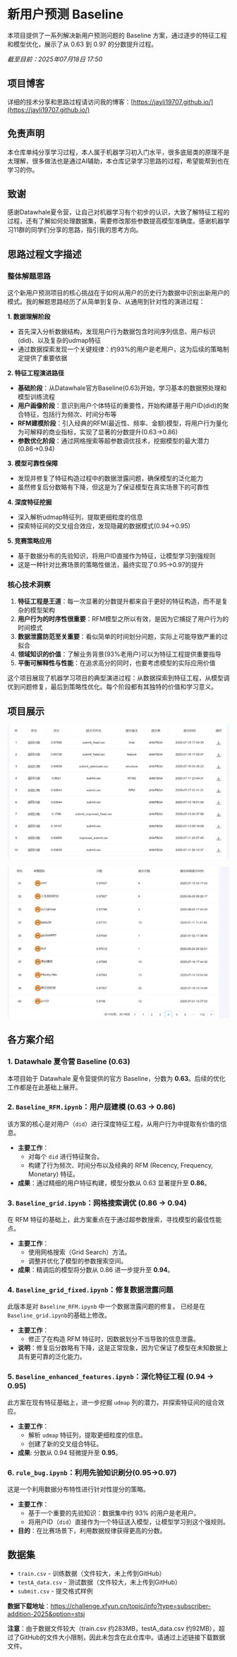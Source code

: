 # 新用户预测 Baseline

本项目提供了一系列解决新用户预测问题的 Baseline 方案，通过逐步的特征工程和模型优化，展示了从 0.63 到 0.97 的分数提升过程。

*截至目前：2025年07月18日 17:50*

## 项目博客

详细的技术分享和思路过程请访问我的博客：[https://jayli19707.github.io/](https://jayli19707.github.io/)

## 免责声明

本仓库单纯分享学习过程，本人属于机器学习初入门水平，很多底层类的原理不是太理解，很多做法也是通过AI辅助，本仓库记录学习思路的过程，希望能帮到也在学习的你。

## 致谢

感谢Datawhale夏令营，让自己对机器学习有个初步的认识，大致了解特征工程的过程，还有了解如何处理数据集，需要修改那些参数提高模型准确度。感谢机器学习11群的同学们分享的思路，指引我的思考方向。

## 思路过程文字描述

### 整体解题思路

这个新用户预测项目的核心挑战在于如何从用户的历史行为数据中识别出新用户的模式。我的解题思路经历了从简单到复杂、从通用到针对性的演进过程：

**1. 数据理解阶段**
- 首先深入分析数据结构，发现用户行为数据包含时间序列信息、用户标识(did)、以及复杂的udmap特征
- 通过数据探索发现一个关键规律：约93%的用户是老用户，这为后续的策略制定提供了重要依据

**2. 特征工程演进路径**
- **基础阶段**：从Datawhale官方Baseline(0.63)开始，学习基本的数据预处理和模型训练流程
- **用户画像阶段**：意识到用户个体特征的重要性，开始构建基于用户ID(did)的聚合特征，包括行为频次、时间分布等
- **RFM建模阶段**：引入经典的RFM(最近性、频率、金额)模型，将用户行为量化为可解释的商业指标，实现了显著的分数提升(0.63→0.86)
- **参数优化阶段**：通过网格搜索等超参数调优技术，挖掘模型的最大潜力(0.86→0.94)

**3. 模型可靠性保障**
- 发现并修复了特征构造过程中的数据泄露问题，确保模型的泛化能力
- 虽然修复后分数略有下降，但这是为了保证模型在真实场景下的可靠性

**4. 深度特征挖掘**
- 深入解析udmap特征列，提取更细粒度的信息
- 探索特征间的交叉组合效应，发现隐藏的数据模式(0.94→0.95)

**5. 竞赛策略应用**
- 基于数据分布的先验知识，将用户ID直接作为特征，让模型学习到强规则
- 这是一种针对比赛场景的策略性做法，最终实现了0.95→0.97的提升

### 核心技术洞察

1. **特征工程是王道**：每一次显著的分数提升都来自于更好的特征构造，而不是复杂的模型架构
2. **用户行为的时序性很重要**：RFM模型之所以有效，是因为它捕捉了用户行为的时间模式
3. **数据泄露防范至关重要**：看似简单的时间划分问题，实际上可能导致严重的过拟合
4. **领域知识的价值**：了解业务背景(93%老用户)可以为特征工程提供重要指导
5. **平衡可解释性与性能**：在追求高分的同时，也要考虑模型的实际应用价值

这个项目展现了机器学习项目的典型演进过程：从数据探索到特征工程，从模型调优到问题修复，最后到策略性优化。每个阶段都有其独特的价值和学习意义。

## 项目展示

![项目截图1](屏幕截图%202025-07-18%20174706.png)

![项目截图2](屏幕截图%202025-07-18%20174753.png)

## 各方案介绍

### 1. Datawhale 夏令营 Baseline (0.63)
本项目始于 Datawhale 夏令营提供的官方 Baseline，分数为 **0.63**。后续的优化工作都是在此基础上展开。

### 2. `Baseline_RFM.ipynb`：用户层建模 (0.63 -> 0.86)
该方案的核心是对用户（`did`）进行深度特征工程，从用户行为中提取有价值的信息。
- **主要工作**：
  - 对每个 `did` 进行特征聚合。
  - 构建了行为频次、时间分布以及经典的 RFM (Recency, Frequency, Monetary) 特征。
- **成果**：通过精细的用户特征构建，模型分数从 0.63 显著提升至 **0.86**。

### 3. `Baseline_grid.ipynb`：网格搜索调优 (0.86 -> 0.94)
在 RFM 特征的基础上，此方案重点在于通过超参数搜索，寻找模型的最佳性能点。
- **主要工作**：
  - 使用网格搜索（Grid Search）方法。
  - 调整并优化了模型的参数搜索空间。
- **成果**：精调后的模型将分数从 0.86 进一步提升至 **0.94**。

### 4. `Baseline_grid_fixed.ipynb`：修复数据泄露问题
此版本是对 `Baseline_RFM.ipynb` 中一个数据泄露问题的修复。
已经是在`Baseline_grid.ipynb`的基础上修改。
- **主要工作**：
  - 修正了在构造 RFM 特征时，因数据划分不当导致的信息泄露。
- **说明**：修复后分数略有下降，这是正常现象，因为它保证了模型在未知数据上具有更可靠的泛化能力。

### 5. `Baseline_enhanced_features.ipynb`：深化特征工程 (0.94 -> 0.95)
此方案在现有特征基础上，进一步挖掘 `udmap` 列的潜力，并探索特征间的组合效应。
- **主要工作**：
  - 解析 `udmap` 特征列，提取更细粒度的信息。
  - 创建了新的交叉组合特征。
- **成果**: 分数从 0.94 轻微提升至 **0.95**。

### 6. `rule_bug.ipynb`：利用先验知识刷分(0.95->0.97)
这是一个利用数据分布特性进行针对性提分的策略。
- **主要工作**：
  - 基于一个重要的先验知识：数据集中约 93% 的用户是老用户。
  - 将用户ID（`did`）直接作为一个特征送入模型，让模型学习到这个强规则。
- **目的**：在比赛场景下，利用数据规律获得更高的分数。

## 数据集
- `train.csv` - 训练数据（文件较大，未上传到GitHub）
- `testA_data.csv` - 测试数据（文件较大，未上传到GitHub）
- `submit.csv` - 提交格式样例

**数据下载地址**：https://challenge.xfyun.cn/topic/info?type=subscriber-addition-2025&option=stsj

**注意**：由于数据文件较大（train.csv 约283MB，testA_data.csv 约92MB），超过了GitHub的文件大小限制，因此未包含在此仓库中。请通过上述链接下载数据文件。

